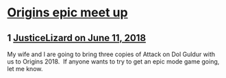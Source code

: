 # [Origins epic meet up](https://community.fantasyflightgames.com/topic/277616-origins-epic-meet-up/)

## 1 [JusticeLizard on June 11, 2018](https://community.fantasyflightgames.com/topic/277616-origins-epic-meet-up/?do=findComment&comment=3369961)

My wife and I are going to bring three copies of Attack on Dol Guldur with us to Origins 2018.  If anyone wants to try to get an epic mode game going, let me know.

